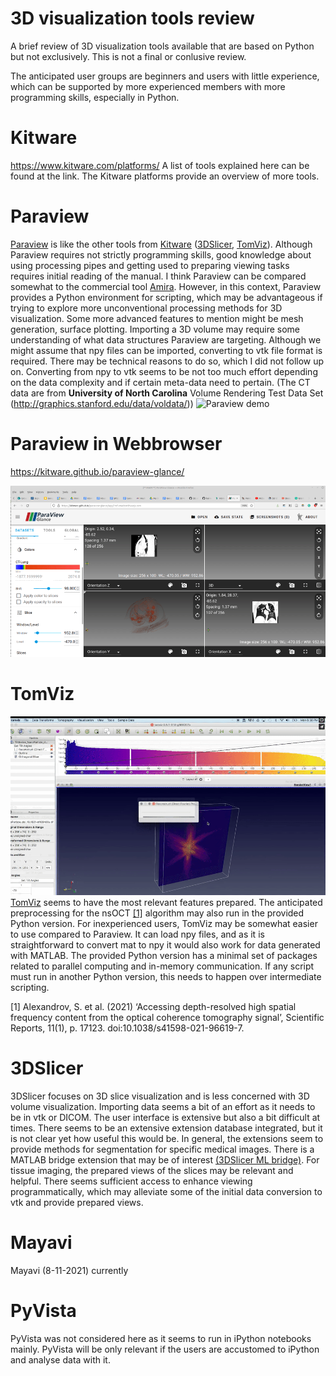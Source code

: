 # 3D visualization tools review
A brief review of 3D visualization tools available that are based on Python but not exclusively. 
This is not a final or conlusive review. 

The anticipated user groups are beginners and users with little experience, which can be supported by more experienced members with more programming skills, especially in Python.

# Kitware
https://www.kitware.com/platforms/
A list of tools explained here can be found at the link.
The Kitware platforms provide an overview of more tools.

# Paraview
[Paraview](https://www.paraview.org/) is like the other tools from [Kitware](https://www.kitware.com/) ([3DSlicer](https://www.slicer.org/), [TomViz](https://tomviz.org/)). 
Although Paraview requires not strictly programming skills, good knowledge about using processing pipes and getting used to preparing viewing tasks requires initial reading of the manual. I think Paraview can be compared somewhat to the commercial tool [Amira](https://en.wikipedia.org/wiki/Amira_(software)). 
However, in this context, Paraview provides a Python environment for scripting, which may be advantageous if trying to explore more unconventional processing methods for 3D visualization.
Some more advanced features to mention might be mesh generation, surface plotting. 
Importing a 3D volume may require some understanding of what data structures Paraview are targeting. Although we might assume that npy files can be imported, converting to vtk file format is required. 
There may be technical reasons to do so, which I did not follow up on. Converting from npy to vtk seems to be not too much effort depending on the data complexity and if certain meta-data need to pertain.
(The CT data are from __University of North Carolina__ Volume Rendering Test Data Set (http://graphics.stanford.edu/data/voldata/)) 
![Paraview demo](PV_show.gif)

# Paraview in Webbrowser
https://kitware.github.io/paraview-glance/

![Paraview demo web](PV_show_online.gif)

# TomViz 
![TomViz](TomViz.gif)
[TomViz](https://tomviz.org/) seems to have the most relevant features prepared. The anticipated preprocessing for the nsOCT [[1]](#nsOCT) algorithm may also run in the provided Python version.
For inexperienced users, TomViz may be somewhat easier to use compared to Paraview.
It can load npy files, and as it is straightforward to convert mat to npy it would also work for data generated with MATLAB.
The provided Python version has a minimal set of packages related to parallel computing and in-memory communication. If any script must run in another Python version, this needs to happen over intermediate scripting.

<a id="nsOCT">[1]</a> Alexandrov, S. et al. (2021) ‘Accessing depth-resolved high spatial frequency content from the optical coherence tomography signal’, Scientific Reports, 11(1), p. 17123. doi:10.1038/s41598-021-96619-7.

# 3DSlicer
3DSlicer focuses on 3D slice visualization and is less concerned with 3D volume visualization.
Importing data seems a bit of an effort as it needs to be in vtk or DICOM. The user interface is extensive but also a bit difficult at times. 
There seems to be an extensive extension database integrated, but it is not clear yet how useful this would be. In general, the extensions seem to provide methods for segmentation for specific medical images.
There is a MATLAB bridge extension that may be of interest [(3DSlicer ML bridge)](https://www.slicer.org/slicerWiki/index.php/Documentation/Nightly/Extensions/MatlabBridge).
For tissue imaging, the prepared views of the slices may be relevant and helpful. There seems sufficient access to enhance viewing programmatically, which may alleviate some of the initial data conversion to vtk and provide prepared views.

# Mayavi
Mayavi (8-11-2021) currently

# PyVista
PyVista was not considered here as it seems to run in iPython notebooks mainly. PyVista will be only relevant if the users are accustomed to iPython and analyse data with it.



